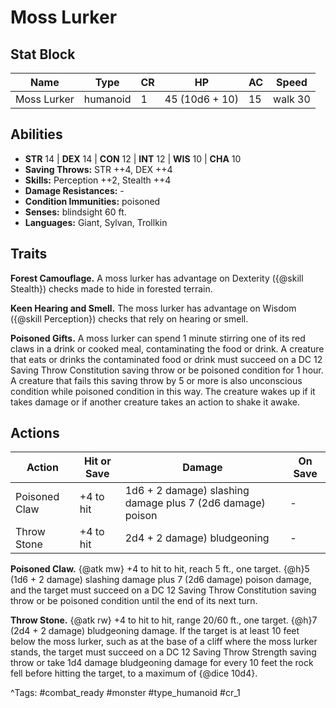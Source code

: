 # Moss Lurker

## Stat Block

| Name | Type | CR | HP | AC | Speed |
|------|------|----|----|----|-------|
| Moss Lurker | humanoid | 1 | 45 (10d6 + 10) | 15 | walk 30 |

## Abilities

- **STR** 14 | **DEX** 14 | **CON** 12 | **INT** 12 | **WIS** 10 | **CHA** 10
- **Saving Throws:** STR ++4, DEX ++4  
- **Skills:** Perception ++2, Stealth ++4  
- **Damage Resistances:** -  
- **Condition Immunities:** poisoned  
- **Senses:** blindsight 60 ft.  
- **Languages:** Giant, Sylvan, Trollkin

## Traits

**Forest Camouflage.** A moss lurker has advantage on Dexterity ({@skill Stealth}) checks made to hide in forested terrain.

**Keen Hearing and Smell.** The moss lurker has advantage on Wisdom ({@skill Perception}) checks that rely on hearing or smell.

**Poisoned Gifts.** A moss lurker can spend 1 minute stirring one of its red claws in a drink or cooked meal, contaminating the food or drink. A creature that eats or drinks the contaminated food or drink must succeed on a DC 12 Saving Throw Constitution saving throw or be poisoned condition for 1 hour. A creature that fails this saving throw by 5 or more is also unconscious condition while poisoned condition in this way. The creature wakes up if it takes damage or if another creature takes an action to shake it awake.


## Actions

| Action | Hit or Save | Damage | On Save |
|--------|--------------|--------|----------|
| Poisoned Claw | +4 to hit | 1d6 + 2 damage) slashing damage plus 7 (2d6 damage) poison | - |
| Throw Stone | +4 to hit | 2d4 + 2 damage) bludgeoning | - |

**Poisoned Claw.** {@atk mw} +4 to hit to hit, reach 5 ft., one target. {@h}5 (1d6 + 2 damage) slashing damage plus 7 (2d6 damage) poison damage, and the target must succeed on a DC 12 Saving Throw Constitution saving throw or be poisoned condition until the end of its next turn.

**Throw Stone.** {@atk rw} +4 to hit to hit, range 20/60 ft., one target. {@h}7 (2d4 + 2 damage) bludgeoning damage. If the target is at least 10 feet below the moss lurker, such as at the base of a cliff where the moss lurker stands, the target must succeed on a DC 12 Saving Throw Strength saving throw or take 1d4 damage bludgeoning damage for every 10 feet the rock fell before hitting the target, to a maximum of {@dice 10d4}.


^Tags: #combat_ready #monster #type_humanoid #cr_1